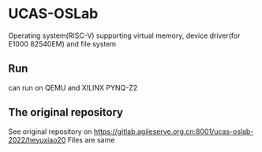 # UCAS-OSLab
Operating system(RISC-V) supporting virtual memory, device driver(for E1000 82540EM) and file system
## Run
can run on QEMU and XILINX PYNQ-Z2
## The original repository
See original repository on https://gitlab.agileserve.org.cn:8001/ucas-oslab-2022/heyuxiao20
Files are same
